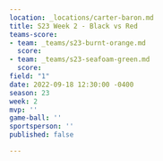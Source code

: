 ```yaml
---
location: _locations/carter-baron.md
title: S23 Week 2 - Black vs Red
teams-score:
- team: _teams/s23-burnt-orange.md
  score: 
- team: _teams/s23-seafoam-green.md
  score: 
field: "1"
date: 2022-09-18 12:30:00 -0400
season: 23
week: 2
mvp: ''
game-ball: ''
sportsperson: ''
published: false

---
```

